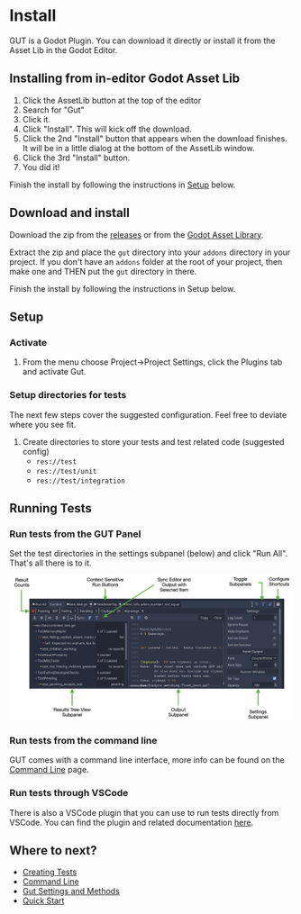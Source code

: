 # Install
GUT is a Godot Plugin.  You can download it directly or install it from the Asset Lib in the Godot Editor.

## Installing from in-editor Godot Asset Lib
1.  Click the AssetLib button at the top of the editor
1.  Search for "Gut"
1.  Click it.
1.  Click "Install".  This will kick off the download.
1.  Click the 2nd "Install" button that appears when the download finishes.  It will be in a little dialog at the bottom of the AssetLib window.
1.  Click the 3rd "Install" button.
1.  You did it!

Finish the install by following the instructions in [Setup](#setup) below.


## Download and install
Download the zip from the [releases](https://github.com/bitwes/gut/releases) or from the [Godot Asset Library](https://godotengine.org/asset-library/asset/54).

Extract the zip and place the `gut` directory into your `addons` directory in your project.  If you don't have an `addons` folder at the root of your project, then make one and THEN put the `gut` directory in there.

Finish the install by following the instructions in Setup below.


## Setup
### Activate
1.  From the menu choose Project->Project Settings, click the Plugins tab and activate Gut.

### Setup directories for tests
The next few steps cover the suggested configuration.  Feel free to deviate where you see fit.

1.  Create directories to store your tests and test related code (suggested config)
	* `res://test`
	* `res://test/unit`
	* `res://test/integration`

## Running Tests

### Run tests from the GUT Panel
Set the test directories in the settings subpanel (below) and click "Run All".  That's all there is to it.

![Gut Panel](_static/images/gut_panel.png)


### Run tests from the command line
GUT comes with a command line interface, more info can be found on the [Command Line](Command-Line) page.


### Run tests through VSCode
There is also a VSCode plugin that you can use to run tests directly from VSCode.  You can find the plugin and related documentation [here](https://github.com/bitwes/gut-extension).


## Where to next?
* [Creating Tests](Creating-Tests)
* [Command Line](Command-Line)
* [Gut Settings and Methods](Gut-Settings-And-Methods)
* [Quick Start](Quick-Start)

